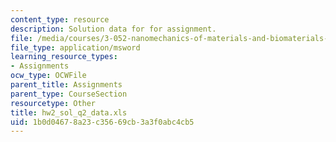 ```yaml
---
content_type: resource
description: Solution data for for assignment.
file: /media/courses/3-052-nanomechanics-of-materials-and-biomaterials-spring-2007/1b0d04678a23c35669cb3a3f0abc4cb5_hw2_sol_q2_data.xls
file_type: application/msword
learning_resource_types:
- Assignments
ocw_type: OCWFile
parent_title: Assignments
parent_type: CourseSection
resourcetype: Other
title: hw2_sol_q2_data.xls
uid: 1b0d0467-8a23-c356-69cb-3a3f0abc4cb5
---
```

